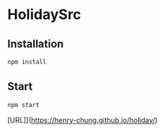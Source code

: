 # HolidaySrc

## Installation

```bash
npm install
```

## Start

```bash
npm start
```

[URL]](https://henry-chung.github.io/holiday/)
